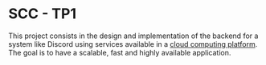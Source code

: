 # SCC - TP1

This project consists in the design and implementation of the backend for a system
like Discord using services available in a [cloud computing platform](https://azure.microsoft.com/).<br>
The goal is to have a scalable, fast and highly available application.
